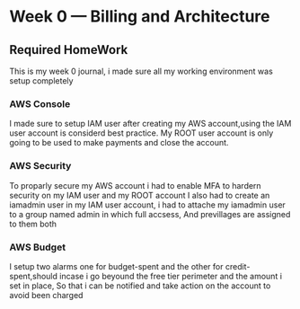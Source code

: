 # Week 0 — Billing and Architecture


## Required HomeWork 

This is my week 0 journal, i made sure all my working environment was setup completely 


### AWS Console
I made sure to setup IAM user after creating my AWS account,using the IAM user account is considerd best practice.
My ROOT user account is only going to be used to make payments and close the account.

### AWS Security 
To proparly secure my AWS account i had to enable MFA to hardern security on my IAM user and my ROOT account
I also had to create an iamadmin user in my IAM user account, i had to attache my iamadmin user to a group named admin in which full accsess,
And previllages are assigned to them both 

### AWS Budget
I setup two alarms one for budget-spent and the other for credit-spent,should incase i go beyound the free tier perimeter and the amount i set in place,
So that i can be notified and take action on the account to avoid been charged 
